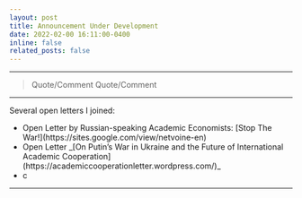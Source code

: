 ```yaml
---
layout: post
title: Announcement Under Development
date: 2022-02-00 16:11:00-0400
inline: false
related_posts: false
---
```


***

> Quote/Comment
> Quote/Comment

***

Several open letters I joined:

<ul>
    <li>
        Open Letter by Russian-speaking Academic Economists: [Stop The War!](https://sites.google.com/view/netvoine-en)
    </li>
    <li>
        Open Letter _[On Putin’s War in Ukraine and the Future of International Academic Cooperation](https://academiccooperationletter.wordpress.com/)_
    </li>
    <li>c</li>
</ul>

***



